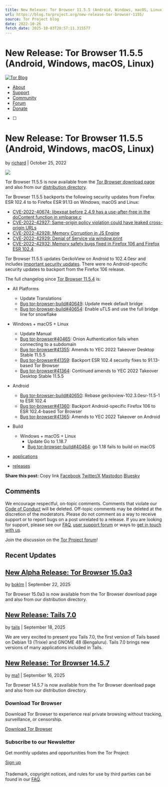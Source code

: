```yaml
---
title: New Release: Tor Browser 11.5.5 (Android, Windows, macOS, Linux)
url: https://blog.torproject.org/new-release-tor-browser-1155/
source: Tor Project blog
date: 2022-10-26
fetch_date: 2025-10-03T20:57:11.315577
---
```


# New Release: Tor Browser 11.5.5 (Android, Windows, macOS, Linux)

[![Tor Blog](/static/images/logo.png)](/)

* [About](https://www.torproject.org/about/history/)
* [Support](https://support.torproject.org/)
* [Community](https://community.torproject.org/)
* [Forum](https://forum.torproject.org/)
* [Donate](https://donate.torproject.org/)
* [ ]

# New Release: Tor Browser 11.5.5 (Android, Windows, macOS, Linux)

by [richard](/author/richard)
| October 25, 2022

![](/new-release-tor-browser-1155/lead.png)

Tor Browser 11.5.5 is now available from the [Tor Browser download page](https://www.torproject.org/download/) and also from our [distribution directory](https://www.torproject.org/dist/torbrowser/11.5.5/).

Tor Browser 11.5.5 backports the following security updates from Firefox ESR 102.4 to to Firefox ESR 91.13 on Windows, macOS and Linux:

* [CVE-2022-40674: libexpat before 2.4.9 has a use-after-free in the doContent function in xmlparse.c](https://cve.mitre.org/cgi-bin/cvename.cgi?name=CVE-2022-40674)
* [CVE-2022-42927: Same-origin policy violation could have leaked cross-origin URLs](https://www.mozilla.org/en-US/security/advisories/mfsa2022-45/#CVE-2022-42927)
* [CVE-2022-42928: Memory Corruption in JS Engine](https://www.mozilla.org/en-US/security/advisories/mfsa2022-45/#CVE-2022-42928)
* [CVE-2022-42929: Denial of Service via window.print](https://www.mozilla.org/en-US/security/advisories/mfsa2022-45/#CVE-2022-42929)
* [CVE-2022-42932: Memory safety bugs fixed in Firefox 106 and Firefox ESR 102.4](https://www.mozilla.org/en-US/security/advisories/mfsa2022-45/#CVE-2022-42932)

Tor Browser 11.5.5 updates GeckoView on Android to 102.4.0esr and includes [important security updates](https://www.mozilla.org/en-US/security/advisories/mfsa2022-45/). There were no Android-specific security updates to backport from the Firefox 106 release.

The full changelog since [Tor Browser 11.5.4](https://gitweb.torproject.org/builders/tor-browser-build.git/plain/projects/tor-browser/Bundle-Data/Docs/ChangeLog.txt?h=maint-11.5) is:

* All Platforms
  + Update Translations
  + [Bug tor-browser-build#40649](https://gitlab.torproject.org/tpo/applications/tor-browser-build/-/issues/40649): Update meek default bridge
  + [Bug tor-browser-build#40654](https://gitlab.torproject.org/tpo/applications/tor-browser-build/-/issues/40654): Enable uTLS and use the full bridge line for snowflake
* Windows + macOS + Linux
  + Update Manual
  + [Bug tor-browser#40465](https://gitlab.torproject.org/tpo/applications/tor-browser/-/issues/40465): Onion Authentication fails when connecting to a subdomain
  + [Bug tor-browser#41355](https://gitlab.torproject.org/tpo/applications/tor-browser/-/issues/41355): Amends to YEC 2022 Takeover Desktop Stable 11.5.5
  + [Bug tor-browser#41359](https://gitlab.torproject.org/tpo/applications/tor-browser/-/issues/41359): Backport ESR 102.4 security fixes to 91.13-based Tor Browser
  + [Bug tor-browser#41364](https://gitlab.torproject.org/tpo/applications/tor-browser/-/issues/41364): Continued amends to YEC 2022 Takeover Desktop Stable 11.5.5
* Android
  + [Bug tor-browser-build#40650](https://gitlab.torproject.org/tpo/applications/tor-browser-build/-/issues/40650): Rebase geckoview-102.3.0esr-11.5-1 to ESR 102.4
  + [Bug tor-browser#41360](https://gitlab.torproject.org/tpo/applications/tor-browser/-/issues/41360): Backport Android-specific Firefox 106 to ESR 102.4-based Tor Browser
  + [Bug tor-browser#41365](https://gitlab.torproject.org/tpo/applications/tor-browser/-/issues/41365): Amends to YEC 2022 Takeover on Android
* Build
  + Windows + macOS + Linux
    - Update Go to 1.18.7
    - [Bug tor-browser-build#40464](https://gitlab.torproject.org/tpo/applications/tor-browser-build/-/issues/40464): go 1.18 fails to build on macOS

* [applications](/category/applications)
* [releases](/category/releases)

**Share this post:**
Copy link
[Facebook](http://www.facebook.com/share.php?u=https%3A//blog.torproject.org/new-release-tor-browser-1155/)
[Twitter/X](https://twitter.com/intent/tweet?url=https%3A//blog.torproject.org/new-release-tor-browser-1155/&text=Tor%20Browser%2011.5.5%20is%20now%20available%20from%20the%20Tor%20Browser%20download%20page%20and%20also%20from%20our%20distribution%20directory.)
[Mastodon](https://mastodonshare.com/?url=https%3A//blog.torproject.org/new-release-tor-browser-1155/&text=Tor%20Browser%2011.5.5%20is%20now%20available%20from%20the%20Tor%20Browser%20download%20page%20and%20also%20from%20our%20distribution%20directory.)
[Bluesky](https://bsky.app/intent/compose?text=Tor%20Browser%2011.5.5%20is%20now%20available%20from%20the%20Tor%20Browser%20download%20page%20and%20also%20from%20our%20distribution%20directory.%0Ahttps%3A//blog.torproject.org/new-release-tor-browser-1155/)

## Comments

We encourage respectful, on-topic comments. Comments that violate our
[Code of Conduct](https://community.torproject.org/policies/code_of_conduct)
will be deleted. Off-topic comments may be deleted at the discretion of
the moderators. Please do not comment as a way to receive support or to
report bugs on a post unrelated to a release. If you are looking for
support, please see our [FAQ](https://support.torproject.org/),
[user support forum](https://forum.torproject.org/) or ways to
[get in touch with us](https://www.torproject.org/contact).

Join the discussion on the [Tor Project forum](https://forum.torproject.org/c/news/11)!

## Recent Updates

## [New Alpha Release: Tor Browser 15.0a3](/new-alpha-release-tor-browser-150a3/)

by [boklm](/author/boklm)
| September 22, 2025

Tor Browser 15.0a3 is now available from the Tor Browser download page and also from our distribution directory.

## [New Release: Tails 7.0](/new-release-tails-7_0/)

by [tails](/author/tails)
| September 18, 2025

We are very excited to present you Tails 7.0, the first version of Tails based
on Debian 13 (Trixie) and GNOME 48 (Bengaluru). Tails 7.0 brings new versions
of many applications included in Tails.

## [New Release: Tor Browser 14.5.7](/new-release-tor-browser-1457/)

by [ma1](/author/ma1)
| September 16, 2025

Tor Browser 14.5.7 is now available from the Tor Browser download page and also from our distribution directory.

### Download Tor Browser

Download Tor Browser to experience real private browsing without tracking, surveillance, or censorship.

[Download Tor Browser](https://www.torproject.org/download/)

### Subscribe to our Newsletter

Get monthly updates and opportunities from the Tor Project:

[Sign up](https://newsletter.torproject.org/)

####

####

####

####

####

####

####

####

Trademark, copyright notices, and rules for use by third parties can be found in our [FAQ](https://www.torproject.org/about/trademark/).